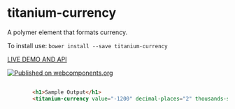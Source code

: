 # titanium-currency

A polymer element that formats currency.

To install use: `bower install --save titanium-currency`

[ LIVE DEMO AND API ](https://www.webcomponents.org/element/LssPolymerElements/titanium-currency)

[![Published on webcomponents.org](https://img.shields.io/badge/webcomponents.org-published-blue.svg)](https://www.webcomponents.org/element/LssPolymerElements/titanium-currency)

<!---
```
<custom-element-demo>
  <template is="dom-bind">
    <script src="../webcomponentsjs/webcomponents-lite.js"></script>
    <link rel="import" href="titanium-currency.html">
    <next-code-block></next-code-block>
  </template>
</custom-element-demo>
```
-->
```html
		
        <h1>Sample Output</h1>
		<titanium-currency value="-1200" decimal-places="2" thousands-separators accounting-format></titanium-currency>
        
```


